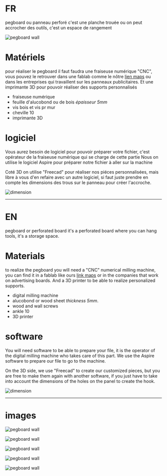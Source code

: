 # FR

pegboard ou panneau perforé c'est une planche trouée ou on peut accrocher des outils, c'est un espace de rangement

![pegboard wall](https://raw.githubusercontent.com/Fablab-solidaire-senecole-lab-s/pegboard/main/images/pegboard015.jpg)

# Matériels 

pour réaliser le pegboard il faut faudra une fraiseuse numérique "CNC", vous pouvez le retrouver dans une fablab comme le nôtre [lien maps](https://g.page/academysonatel?share) ou dans les entreprises qui travaillent sur les panneaux publicitaires.
Et une imprimante 3D pour pouvoir réaliser des supports personnalisés 

- fraiseuse numérique
- feuille d'alucobond ou de bois  *épaisseur 5mm* 
-  vis bois et vis pr mur
- cheville 10
- imprimante 3D 

# logiciel 
 
Vous aurez besoin de logiciel pour pouvoir préparer votre fichier, c'est opérateur de la fraiseuse numérique qui se charge de cette partie
Nous on utilise le logiciel Aspire pour préparer notre fichier à aller sur la machine 

Coté 3D on utilise "Freecad" pour réaliser nos piéces personnalisées, mais libre à vous d'en refaire avec un autre logiciel, si faut juste prendre en compte les dimensions des trous sur le panneau pour créer l'accroche. 

![dimension](https://raw.githubusercontent.com/Fablab-solidaire-senecole-lab-s/pegboard/main/images/dimension.png)

____ 

# EN

pegboard or perforated board it's a perforated board where you can hang tools, it's a storage space.

# Materials 

to realize the pegboard you will need a "CNC" numerical milling machine, you can find it in a fablab like ours [link maps](https://g.page/academysonatel?share) or in the companies that work on advertising boards.
And a 3D printer to be able to realize personalized supports. 

- digital milling machine
- alucobond or wood sheet *thickness 5mm*. 
- wood and wall screws
- ankle 10
- 3D printer 

# software 
 
You will need software to be able to prepare your file, it is the operator of the digital milling machine who takes care of this part.
We use the Aspire software to prepare our file to go to the machine. 

On the 3D side, we use "Freecad" to create our customized pieces, but you are free to make them again with another software, if you just have to take into account the dimensions of the holes on the panel to create the hook. 

![dimension](https://raw.githubusercontent.com/Fablab-solidaire-senecole-lab-s/pegboard/main/images/dimension.png)

___

# images

![pegboard wall](https://raw.githubusercontent.com/Fablab-solidaire-senecole-lab-s/pegboard/main/images/3D006.png)

![pegboard wall](https://raw.githubusercontent.com/Fablab-solidaire-senecole-lab-s/pegboard/main/images/pegboard003.jpg)

![pegboard wall](https://raw.githubusercontent.com/Fablab-solidaire-senecole-lab-s/pegboard/main/images/pegboard005.jpg)

![pegboard wall](https://raw.githubusercontent.com/Fablab-solidaire-senecole-lab-s/pegboard/main/images/pegboard009.jpg)

![pegboard wall](https://raw.githubusercontent.com/Fablab-solidaire-senecole-lab-s/pegboard/main/images/pegboard012.jpg)

